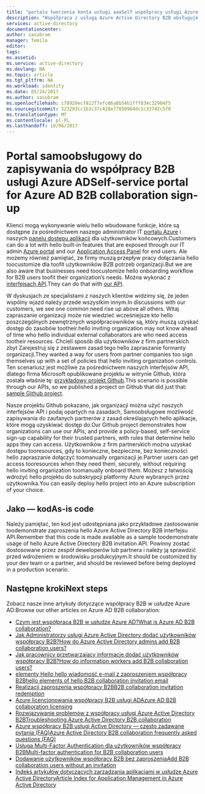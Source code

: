 ```yaml
---
title: "portalu tworzenia konta usługi aaaSelf współpracy usługi Azure Active Directory B2B | Dokumentacja firmy Microsoft"
description: "Współpraca z usługą Azure Active Directory B2B obsługuje relacji między firmami przez włączenie dostępu tooselectively partnerów biznesowych aplikacji firmowych"
services: active-directory
documentationcenter: 
author: sasubram
manager: femila
editor: 
tags: 
ms.assetid: 
ms.service: active-directory
ms.devlang: NA
ms.topic: article
ms.tgt_pltfrm: NA
ms.workload: identity
ms.date: 05/24/2017
ms.author: sasubram
ms.openlocfilehash: c78920ecf812f7efc06a8b54b1fff834c32904f5
ms.sourcegitcommit: 523283cc1b3c37c428e77850964dc1c33742c5f0
ms.translationtype: MT
ms.contentlocale: pl-PL
ms.lasthandoff: 10/06/2017
---
```

# <a name="self-service-portal-for-azure-ad-b2b-collaboration-sign-up"></a><span data-ttu-id="7c769-103">Portal samoobsługowy do zapisywania do współpracy B2B usługi Azure AD</span><span class="sxs-lookup"><span data-stu-id="7c769-103">Self-service portal for Azure AD B2B collaboration sign-up</span></span>

<span data-ttu-id="7c769-104">Klienci mogą wykonywanie wielu hello wbudowane funkcje, które są dostępne za pośrednictwem naszego administrator IT [portalu Azure](https://portal.azure.com) i naszych [panelu dostępu aplikacji](https://myapps.microsoft.com) dla użytkowników końcowych.</span><span class="sxs-lookup"><span data-stu-id="7c769-104">Customers can do a lot with hello built-in features that are exposed through our IT admin [Azure portal](https://portal.azure.com) and our [Application Access Panel](https://myapps.microsoft.com) for end users.</span></span> <span data-ttu-id="7c769-105">Ale możemy również pamiętać, że firmy muszą przepływ pracy dołączania hello toocustomize dla toofit użytkowników B2B potrzeb organizacji.</span><span class="sxs-lookup"><span data-stu-id="7c769-105">But we are also aware that businesses need toocustomize hello onboarding workflow for B2B users toofit their organization’s needs.</span></span> <span data-ttu-id="7c769-106">Można wykonać z [interfejsach API](https://developer.microsoft.com/graph/docs/api-reference/v1.0/resources/invitation).</span><span class="sxs-lookup"><span data-stu-id="7c769-106">They can do that with [our API](https://developer.microsoft.com/graph/docs/api-reference/v1.0/resources/invitation).</span></span>

<span data-ttu-id="7c769-107">W dyskusjach ze specjalistami z naszych klientów widzimy się, że jeden wspólny wjazd należy przede wszystkim innym.</span><span class="sxs-lookup"><span data-stu-id="7c769-107">In discussions with our customers, we see one common need rise up above all others.</span></span> <span data-ttu-id="7c769-108">Witaj zapraszanie organizacji może nie wiedzieć wcześniejsze kto hello poszczególnych zewnętrznych współpracowników są, który muszą uzyskać dostęp do zasobów tootheir.</span><span class="sxs-lookup"><span data-stu-id="7c769-108">hello inviting organization may not know ahead of time who hello individual external collaborators are who need access tootheir resources.</span></span> <span data-ttu-id="7c769-109">Chcieli sposób dla użytkowników z firm partnerskich zbyt Zarejestruj się z zestawem zasad tego hello zapraszanie formanty organizacji.</span><span class="sxs-lookup"><span data-stu-id="7c769-109">They wanted a way for users from partner companies too sign themselves up with a set of policies that hello inviting organization controls.</span></span> <span data-ttu-id="7c769-110">Ten scenariusz jest możliwe za pośrednictwem naszych interfejsów API, dlatego firma Microsoft opublikowane projektu w witrynie Github, która została właśnie tę: [przykładowy projekt Github](https://github.com/Azure/active-directory-dotnet-graphapi-b2bportal-web).</span><span class="sxs-lookup"><span data-stu-id="7c769-110">This scenario is possible through our APIs,  so we published a project on Github that did just that: [sample Github project](https://github.com/Azure/active-directory-dotnet-graphapi-b2bportal-web).</span></span>

<span data-ttu-id="7c769-111">Nasze projektu Github pokazano, jak organizacji można użyć naszych interfejsów API i podaj opartych na zasadach, Samoobsługowe możliwość zapisywania do zaufanych partnerów z zasad określających hello aplikacje, które mogą uzyskiwać dostęp do.</span><span class="sxs-lookup"><span data-stu-id="7c769-111">Our Github project demonstrates how organizations can use our APIs, and provide a policy-based, self-service sign-up capability for their trusted partners, with rules that determine hello apps they can access.</span></span> <span data-ttu-id="7c769-112">Użytkowników z firm partnerskich można uzyskać dostępu tooresources, gdy to konieczne, bezpieczne, bez konieczności hello zapraszanie dołączyć toomanually organizacji je.</span><span class="sxs-lookup"><span data-stu-id="7c769-112">Partner users can get access tooresources when they need them, securely, without requiring hello inviting organization toomanually onboard them.</span></span> <span data-ttu-id="7c769-113">Możesz z łatwością wdrożyć hello projektu do subskrypcji platformy Azure wybranych przez użytkownika.</span><span class="sxs-lookup"><span data-stu-id="7c769-113">You can easily deploy hello project into an Azure subscription of your choice.</span></span>

## <a name="as-is-code"></a><span data-ttu-id="7c769-114">Jako — kod</span><span class="sxs-lookup"><span data-stu-id="7c769-114">As-is code</span></span>

<span data-ttu-id="7c769-115">Należy pamiętać, ten kod jest udostępniana jako przykładowe zastosowanie toodemonstrate zaproszenia hello Azure Active Directory B2B interfejsu API.</span><span class="sxs-lookup"><span data-stu-id="7c769-115">Remember that this code is made available as a sample toodemonstrate usage of hello Azure Active Directory B2B invitation API.</span></span> <span data-ttu-id="7c769-116">Powinny zostać dostosowane przez zespół deweloperów lub partnera i należy ją sprawdzić przed wdrożeniem w środowisku produkcyjnym.</span><span class="sxs-lookup"><span data-stu-id="7c769-116">It should be customized by your dev team or a partner, and should be reviewed before being deployed in a production scenario.</span></span>

## <a name="next-steps"></a><span data-ttu-id="7c769-117">Następne kroki</span><span class="sxs-lookup"><span data-stu-id="7c769-117">Next steps</span></span>

<span data-ttu-id="7c769-118">Zobacz nasze inne artykuły dotyczące współpracy B2B w usłudze Azure AD:</span><span class="sxs-lookup"><span data-stu-id="7c769-118">Browse our other articles on Azure AD B2B collaboration:</span></span>
* [<span data-ttu-id="7c769-119">Czym jest współpraca B2B w usłudze Azure AD?</span><span class="sxs-lookup"><span data-stu-id="7c769-119">What is Azure AD B2B collaboration?</span></span>](active-directory-b2b-what-is-azure-ad-b2b.md)
* [<span data-ttu-id="7c769-120">Jak Administratorzy usługi Azure Active Directory dodać użytkowników współpracy B2B?</span><span class="sxs-lookup"><span data-stu-id="7c769-120">How do Azure Active Directory admins add B2B collaboration users?</span></span>](active-directory-b2b-admin-add-users.md)
* [<span data-ttu-id="7c769-121">Jak pracownicy przetwarzający informacje dodać użytkowników współpracy B2B?</span><span class="sxs-lookup"><span data-stu-id="7c769-121">How do information workers add B2B collaboration users?</span></span>](active-directory-b2b-iw-add-users.md)
* [<span data-ttu-id="7c769-122">elementy Hello hello wiadomość e-mail z zaproszeniem współpracy B2B</span><span class="sxs-lookup"><span data-stu-id="7c769-122">hello elements of hello B2B collaboration invitation email</span></span>](active-directory-b2b-invitation-email.md)
* [<span data-ttu-id="7c769-123">Realizacji zaproszenia współpracy B2B</span><span class="sxs-lookup"><span data-stu-id="7c769-123">B2B collaboration invitation redemption</span></span>](active-directory-b2b-redemption-experience.md)
* [<span data-ttu-id="7c769-124">Azure licencjonowania współpracy B2B usługi AD</span><span class="sxs-lookup"><span data-stu-id="7c769-124">Azure AD B2B collaboration licensing</span></span>](active-directory-b2b-licensing.md)
* [<span data-ttu-id="7c769-125">Rozwiązywanie problemów z współpracy usługi Azure Active Directory B2B</span><span class="sxs-lookup"><span data-stu-id="7c769-125">Troubleshooting Azure Active Directory B2B collaboration</span></span>](active-directory-b2b-troubleshooting.md)
* [<span data-ttu-id="7c769-126">Azure współpracy B2B usługi Active Directory — często zadawane pytania (FAQ)</span><span class="sxs-lookup"><span data-stu-id="7c769-126">Azure Active Directory B2B collaboration frequently asked questions (FAQ)</span></span>](active-directory-b2b-faq.md)
* [<span data-ttu-id="7c769-127">Usługa Multi-Factor Authentication dla użytkowników współpracy B2B</span><span class="sxs-lookup"><span data-stu-id="7c769-127">Multi-factor authentication for B2B collaboration users</span></span>](active-directory-b2b-mfa-instructions.md)
* [<span data-ttu-id="7c769-128">Dodawanie użytkowników współpracy B2B bez zaproszenia</span><span class="sxs-lookup"><span data-stu-id="7c769-128">Add B2B collaboration users without an invitation</span></span>](active-directory-b2b-add-user-without-invite.md)
* [<span data-ttu-id="7c769-129">Indeks artykułów dotyczących zarządzania aplikacjami w usłudze Azure Active Directory</span><span class="sxs-lookup"><span data-stu-id="7c769-129">Article Index for Application Management in Azure Active Directory</span></span>](active-directory-apps-index.md)